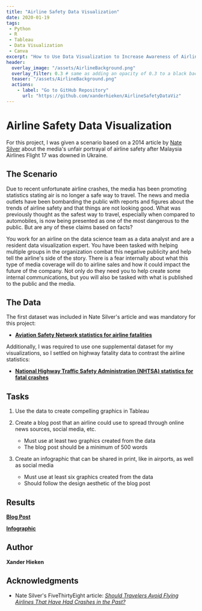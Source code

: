 ```yaml
---
title: "Airline Safety Data Visualization"
date: 2020-01-19
tags:
 - Python
 - R
 - Tableau
 - Data Visualization
 - Canva
excerpt: "How to Use Data Visualization to Increase Awareness of Airline Safety"
header:
  overlay_image: "/assets/AirlineBackground.png"
  overlay_filter: 0.3 # same as adding an opacity of 0.3 to a black background
  teaser: "/assets/AirlineBackground.png"
  actions:
    - label: "Go to GitHub Repository"
      url: "https://github.com/xanderhieken/AirlineSafetyDataViz"
---
```


# Airline Safety Data Visualization

For this project, I was given a scenario based on a 2014 article by [Nate Silver](https://fivethirtyeight.com/contributors/nate-silver/) about the media's unfair portrayal of airline safety after Malaysia Airlines Flight 17 was downed in Ukraine. 

## The Scenario
Due to recent unfortunate airline crashes, the media has been promoting statistics stating air is no longer a safe way to travel. The news and media outlets have been bombarding the public with reports and figures about the trends of airline safety and that things are not looking good. What was previously thought as the safest way to travel, especially when compared to automobiles, is now being presented as one of the most dangerous to the public. But are any of these claims based on facts?

You work for an airline on the data science team as a data analyst and are a resident data visualization expert. You have been tasked with helping multiple groups in the organization combat this negative publicity and help tell the airline's side of the story. There is a fear internally about what this type of media coverage will do to airline sales and how it could impact the future of the company. Not only do they need you to help create some internal communications, but you will also be tasked with what is published to the public and the media.

## The Data
The first dataset was included in Nate Silver's article and was mandatory for this project:
* [**Aviation Safety Network statistics for airline fatalities**](https://github.com/fivethirtyeight/data/tree/master/airline-safety)

Additionally, I was required to use one supplemental dataset for my visualizations, so I settled on highway fatality data to contrast the airline statistics:
* [**National Highway Traffic Safety Administration (NHTSA) statistics for fatal crashes**](https://www-fars.nhtsa.dot.gov/Main/index.aspx)

## Tasks
1. Use the data to create compelling graphics in Tableau

2. Create a blog post that an airline could use to spread through online news sources, social media, etc.
	* Must use at least two graphics created from the data
	* The blog post should be a minimum of 500 words 

3. Create an infographic that can be shared in print, like in airports, as well as social media
	* Must use at least six graphics created from the data
	* Should follow the design aesthetic of the blog post

## Results
[**Blog Post**](https://xanderhieken.github.io/assets/AirlineSafetyBlogPost.pdf)

[**Infographic**](https://xanderhieken.github.io/assets/AirlineSafetyInfographic.pdf)
	
## Author

**Xander Hieken**


## Acknowledgments

* Nate Silver's FiveThirtyEight article: *[Should Travelers Avoid Flying Airlines That Have Had Crashes in the Past?](https://fivethirtyeight.com/features/should-travelers-avoid-flying-airlines-that-have-had-crashes-in-the-past/)*
